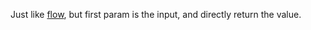 Just like [flow](/functions/function/flow/), but first param is the input, and directly return the value.
